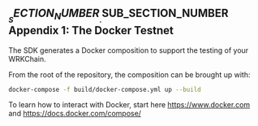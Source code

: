 
## $__SECTION_NUMBER__.$__SUB_SECTION_NUMBER__ Appendix 1: The Docker Testnet

The SDK generates a Docker composition to support the testing of your WRKChain.

From the root of the repository, the composition can be brought up with:
```bash
docker-compose -f build/docker-compose.yml up --build
```

To learn how to interact with Docker, start here <https://www.docker.com> and
<https://docs.docker.com/compose/>
